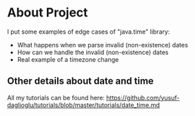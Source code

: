 # About Project
I put some examples of edge cases of "java.time" library:
- What happens when we parse invalid (non-existence) dates
- How can we handle the invalid (non-existence) dates
- Real example of a timezone change

## Other details about date and time
All my tutorials can be found here: https://github.com/yusuf-daglioglu/tutorials/blob/master/tutorials/date_time.md
